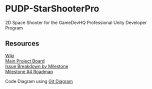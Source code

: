 # PUDP-StarShooterPro
2D Space Shooter for the GameDevHQ Professional Unity Developer Program

## Resources
[Wiki](https://github.com/robert-kuropkat/PUDP-StarShooterPro/wiki)  
[Main Project Board](https://github.com/users/robert-kuropkat/projects/2/views/2)  
[Issue Breakdown by Milestone](https://github.com/users/robert-kuropkat/projects/2/insights/3)  
[Milestone #4 Roadmap](https://github.com/users/robert-kuropkat/projects/2/views/8)  


Code Diagram using [Git Diagram](https://gitdiagram.com/robert-kuropkat/PUDP-StarShooterPro)
